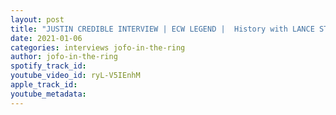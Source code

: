 ```yaml
---
layout: post
title: "JUSTIN CREDIBLE INTERVIEW | ECW LEGEND |  History with LANCE STORM | JOFO in the RING #36"
date: 2021-01-06
categories: interviews jofo-in-the-ring
author: jofo-in-the-ring
spotify_track_id: 
youtube_video_id: ryL-V5IEnhM
apple_track_id: 
youtube_metadata: 
---
```


